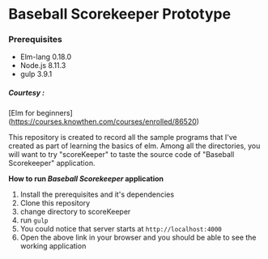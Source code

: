 # Baseball Scorekeeper Prototype

### Prerequisites
* Elm-lang 0.18.0
* Node.js 8.11.3
* gulp 3.9.1

##### Courtesy :
[Elm for beginners] (https://courses.knowthen.com/courses/enrolled/86520)

This repository is created to record all the sample programs that I've created as part of learning the basics of elm.
Among all the directories, you will want to try "scoreKeeper" to taste the source code of "Baseball Scorekeeper" application.

**How to run _Baseball Scorekeeper_ application**
1. Install the prerequisites and it's dependencies
2. Clone this repository
3. change directory to scoreKeeper
4. run `gulp` 
5. You could notice that server starts at `http://localhost:4000`
6. Open the above link in your browser and you should be able to see the working application
